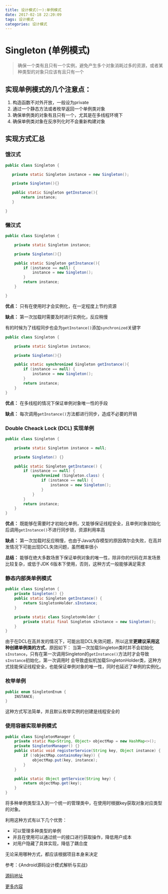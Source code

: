 ```yaml
---
title: 设计模式(一):单例模式
date: 2017-02-18 22:20:09
tags: 设计模式
categories: 设计模式
---
```

# Singleton (单例模式)

> 确保一个类有且只有一个实例，避免产生多个对象消耗过多的资源，或者某种类型的对象只应该有且只有一个

<!-- more -->
## 实现单例模式的几个注意点：

 1. 构造函数不对外开放，一般设为private
 2. 通过一个静态方法或者枚举返回一个单例类对象
 3. 确保单例类的对象有且只有一个，尤其是在多线程环境下
 4. 确保单例类对象在反序列化时不会重新构建对象

## 实现方式汇总

### 饿汉式

 ```java
public class Singleton {

    private static Singleton instance = new Singleton();

    private Singleton(){}

    public static Singleton getInstance(){
        return instance;
    }

}
```

### 懒汉式

```java
public class Singleton {

    private static Singleton instance;

    private Singleton(){}

    public static Singleton getInstance(){
        if (instance == null) {
            instance = new Singleton();
        }
        return instance;
    }

}
```
**优点：** 只有在使用时才会实例化，在一定程度上节约资源

**缺点：** 第一次加载时需要及时进行实例化，反应稍慢

有的时候为了线程同步也会为`getInstance()`添加`synchronized`关键字

```java
public class Singleton {

    private static Singleton instance;

    private Singleton(){}

    public static synchronized Singleton getInstance(){
        if (instance == null) {
            instance = new Singleton();
        }
        return instance;
    }
}
```
**优点：** 在多线程的情况下保证单例对象唯一性的手段

**缺点：** 每次调用`getInstance()`方法都进行同步，造成不必要的开销

### Double Cheack Lock (DCL) 实现单例
```java
public class Singleton {

    private static Singleton instance = null;

    private Singleton() {}

    public static Singleton getInstance() {
        if (instance == null) {
            synchronized (Singleton.class) {
                if (instance == null) {
                    instance = new Singleton();
                }
            }
        }
        return instance;  
    }
}
```
**优点：** 既能够在需要时才初始化单例，又能够保证线程安全，且单例对象初始化后调用`getInstance()`不进行同步锁，资源利用率高

**缺点：** 第一次加载时反应稍慢，也由于Java内存模型的原因偶尔会失败，在高并发情况下可能出现DCL失效问题，虽然概率很小

**总结：** 能够在绝大多数场景下保证单例对象的唯一性，除非你的代码在并发场景比较复杂，或低于JDK 6版本下使用，否则，这种方式一般能够满足需求

### 静态内部类单例模式

```java
public class Singleton {
    private Singleton() {}
    public static Singleton getInstance() {
        return SingletonHolder.sInstance;
    }

    private static class SingletonHolder {
        private static final Singleton sInstance = new Singleton();
    }
}
```

由于在DCL在高并发的情况下，可能出现DCL失效问题，所以这里**更建议采用这种创建单例类的方式**，原因如下：
当第一次加载Singleton类时并不会初始化`sInstance`，只有在第一次调用Singleton的`getInstance()`方法时才会导致`sInstance`初始化，第一次调用时
会导致虚拟机加载SingletonHolder类，这种方式技能保证线程安全，也能保证单例对象的唯一性，同时也延迟了单例的实例化。

### 枚举单例

```java
public enum SingletonEnum {
    INSTANCE;
}
```

这种方式写法简单，并且默认枚举实例的创建是线程安全的

### 使用容器实现单例模式

```java
public class SingletonManager {
    private static Map<String, Object> objectMap = new HashMap<>();
    private SingletonManager() {}
    public static void registerService(String key, Object instance) {
        if (!objectMap.containsKey(key)) {
            objectMap.put(key, instance);
        }
    }

    public static Object getService(String key) {
        return objectMap.get(key);
    }
}
```

将多种单例类型注入到一个统一的管理类中，在使用时根据key获取对象对应类型的对象。

利用这种方式有以下几个优势：

 + 可以管理多种类型的单例
 + 并且在使用可以通过统一的接口进行获取操作，降低用户成本
 + 对用户隐藏了具体实现，降低了耦合度


无论采用哪种方式，都应该根据项目本身来决定

参考：《Android源码设计模式解析与实战》

[源码地址](https://github.com/InnoFang/DesignPatterns/tree/master/src/io/innofang/Singleton)

[更多内容](https://innofang.github.io)
